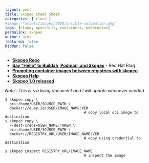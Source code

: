 ```yaml
---
layout: post
title: Skopeo Cheat Sheet
categories: [ cloud ]
#image: "assets/images/2020/ansible-automation.png"
tags: [cloud, openshift, containers, kubernetes]
permalink: skopeo
author: gini
featured: false
hidden: false
---
```


- **[Skopeo Repo](https://github.com/containers/skopeo)**
- **[Say “Hello” to Buildah, Podman, and Skopeo](https://servicesblog.redhat.com/2019/10/09/say-hello-to-buildah-podman-and-skopeo/)** - Red Hat Blog
- **[Promoting container images between registries with skopeo](https://www.openshift.com/blog/promoting-container-images-between-registries-with-skopeo)**
- **[Skopeo Help](https://www.systutorials.com/docs/linux/man/1-skopeo/)**
- **[Skopeo 1.0 released](https://www.redhat.com/en/blog/skopeo-10-released)**

*Note : This is s a living document and I will update whenever needed*

```
$ skopeo copy \
  oci:/home/USER/SOURCE_PATH \
  docker://quay.io/USER/IMAGE_NAME:VER
                                    # copy local oci image to destination
$ skopeo copy \
  --dest-creds=USER_NAME:TOKEN \
  oci:/home/USER/SOURCE_PATH \
  docker://REGISTRY_URL/USER/IMAGE_NAME:VER
                                    # copy using credential to destination

$ skopeo inspect REGISTRY_URL/IMAGE_NAME
                                    # inspect the image
```